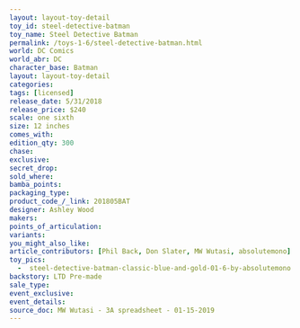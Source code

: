```yaml
---
layout: layout-toy-detail 
toy_id: steel-detective-batman
toy_name: Steel Detective Batman
permalink: /toys-1-6/steel-detective-batman.html
world: DC Comics
world_abr: DC
character_base: Batman
layout: layout-toy-detail
categories: 
tags: [licensed]
release_date: 5/31/2018
release_price: $240 
scale: one sixth
size: 12 inches
comes_with: 
edition_qty: 300
chase: 
exclusive: 
secret_drop: 
sold_where: 
bamba_points: 
packaging_type: 
product_code_/_link: 201805BAT
designer: Ashley Wood
makers: 
points_of_articulation: 
variants: 
you_might_also_like: 
article_contributors: [Phil Back, Don Slater, MW Wutasi, absolutemono]
toy_pics: 
  -  steel-detective-batman-classic-blue-and-gold-01-6-by-absolutemono.jpg
backstory: LTD Pre-made
sale_type: 
event_exclusive: 
event_details: 
source_doc: MW Wutasi - 3A spreadsheet - 01-15-2019
---
```

